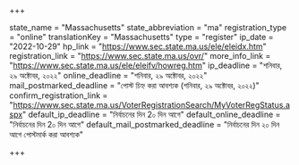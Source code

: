 +++

state_name = "Massachusetts"
state_abbreviation = "ma"
registration_type = "online"
translationKey = "Massachusetts"
type = "register"
ip_date = "2022-10-29"
hp_link = "https://www.sec.state.ma.us/ele/eleidx.htm"
registration_link = "https://www.sec.state.ma.us/ovr/"
more_info_link = "https://www.sec.state.ma.us/ele/eleifv/howreg.htm"
ip_deadline = "শনিবার, ২৯ অক্টোবর, ২০২২"
online_deadline = "শনিবার, ২৯ অক্টোবর, ২০২২"
mail_postmarked_deadline = "পোস্ট চিহ্ন করা আবশ্যক (শনিবার, ২৯ অক্টোবর, ২০২২)"
confirm_registration_link = "https://www.sec.state.ma.us/VoterRegistrationSearch/MyVoterRegStatus.aspx"
default_ip_deadline = "নির্বাচনের দিন 2০ দিন আগে"
default_online_deadline = "নির্বাচনের দিন 2০ দিন আগে"
default_mail_postmarked_deadline = "নির্বাচনের দিন ২০ দিন আগে পোস্টমার্ক করা আবশ্যক"

+++